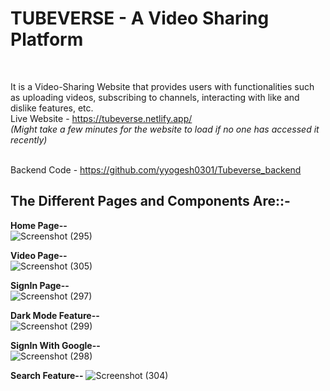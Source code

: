 <h1> TUBEVERSE - A Video Sharing Platform </h1>
<br>

It is a Video-Sharing Website that provides users with functionalities such as uploading videos, subscribing to channels, interacting with like and dislike features, etc.
<br>
Live Website - https://tubeverse.netlify.app/
<br>
<i>(Might take a few minutes for the website to load if no one has accessed it recently)</i>

<br>  Backend Code - https://github.com/yyogesh0301/Tubeverse_backend
<br>
<h2>The Different Pages and Components Are::- </h2>

**Home Page--**  <br>
![Screenshot (295)](https://github.com/yyogesh0301/Tubeverse_frontend/assets/101698207/6f289b23-c2ae-4376-89f7-b285b77d45de)


**Video Page--**  <br>
![Screenshot (305)](https://github.com/yyogesh0301/Tubeverse_frontend/assets/101698207/589b2308-a5c5-42c9-959f-e30689b8ba71)


**SignIn Page--**    <br>
![Screenshot (297)](https://github.com/yyogesh0301/Tubeverse_frontend/assets/101698207/a0763047-a20f-496e-8b19-03f59a3fb9a9)


**Dark Mode Feature--**   <br>
![Screenshot (299)](https://github.com/yyogesh0301/Tubeverse_frontend/assets/101698207/9c42b494-e39d-40f5-acfb-3c143cd801dc)

**SignIn With Google--**  <br>
![Screenshot (298)](https://github.com/yyogesh0301/Tubeverse_frontend/assets/101698207/220b5ef7-de0d-42f0-a662-436c3d0e4bde)


**Search Feature--** 
![Screenshot (304)](https://github.com/yyogesh0301/Tubeverse_frontend/assets/101698207/b1685a44-ea2f-4d85-b2e1-f83e3daebb7d)

